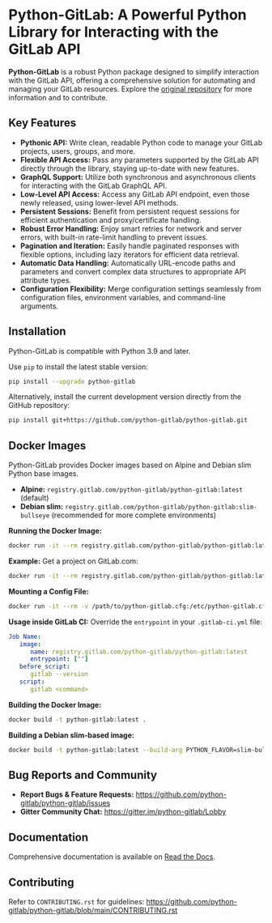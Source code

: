 # Python-GitLab: A Powerful Python Library for Interacting with the GitLab API

**Python-GitLab** is a robust Python package designed to simplify interaction with the GitLab API, offering a comprehensive solution for automating and managing your GitLab resources. Explore the [original repository](https://github.com/python-gitlab/python-gitlab) for more information and to contribute.

## Key Features

*   **Pythonic API:** Write clean, readable Python code to manage your GitLab projects, users, groups, and more.
*   **Flexible API Access:** Pass any parameters supported by the GitLab API directly through the library, staying up-to-date with new features.
*   **GraphQL Support:** Utilize both synchronous and asynchronous clients for interacting with the GitLab GraphQL API.
*   **Low-Level API Access:** Access any GitLab API endpoint, even those newly released, using lower-level API methods.
*   **Persistent Sessions:** Benefit from persistent request sessions for efficient authentication and proxy/certificate handling.
*   **Robust Error Handling:** Enjoy smart retries for network and server errors, with built-in rate-limit handling to prevent issues.
*   **Pagination and Iteration:** Easily handle paginated responses with flexible options, including lazy iterators for efficient data retrieval.
*   **Automatic Data Handling:** Automatically URL-encode paths and parameters and convert complex data structures to appropriate API attribute types.
*   **Configuration Flexibility:** Merge configuration settings seamlessly from configuration files, environment variables, and command-line arguments.

## Installation

Python-GitLab is compatible with Python 3.9 and later.

Use `pip` to install the latest stable version:

```bash
pip install --upgrade python-gitlab
```

Alternatively, install the current development version directly from the GitHub repository:

```bash
pip install git+https://github.com/python-gitlab/python-gitlab.git
```

## Docker Images

Python-GitLab provides Docker images based on Alpine and Debian slim Python base images.

*   **Alpine:**  `registry.gitlab.com/python-gitlab/python-gitlab:latest` (default)
*   **Debian slim:** `registry.gitlab.com/python-gitlab/python-gitlab:slim-bullseye` (recommended for more complete environments)

**Running the Docker Image:**

```bash
docker run -it --rm registry.gitlab.com/python-gitlab/python-gitlab:latest <command> ...
```

**Example:** Get a project on GitLab.com:

```bash
docker run -it --rm registry.gitlab.com/python-gitlab/python-gitlab:latest project get --id gitlab-org/gitlab
```

**Mounting a Config File:**

```bash
docker run -it --rm -v /path/to/python-gitlab.cfg:/etc/python-gitlab.cfg registry.gitlab.com/python-gitlab/python-gitlab:latest <command> ...
```

**Usage inside GitLab CI:**  Override the `entrypoint` in your `.gitlab-ci.yml` file:

```yaml
Job Name:
   image:
      name: registry.gitlab.com/python-gitlab/python-gitlab:latest
      entrypoint: [""]
   before_script:
      gitlab --version
   script:
      gitlab <command>
```

**Building the Docker Image:**

```bash
docker build -t python-gitlab:latest .
```

**Building a Debian slim-based image:**

```bash
docker build -t python-gitlab:latest --build-arg PYTHON_FLAVOR=slim-bullseye .
```

## Bug Reports and Community

*   **Report Bugs & Feature Requests:**  https://github.com/python-gitlab/python-gitlab/issues
*   **Gitter Community Chat:** https://gitter.im/python-gitlab/Lobby

## Documentation

Comprehensive documentation is available on [Read the Docs](http://python-gitlab.readthedocs.org/en/stable/).

## Contributing

Refer to `CONTRIBUTING.rst` for guidelines: https://github.com/python-gitlab/python-gitlab/blob/main/CONTRIBUTING.rst